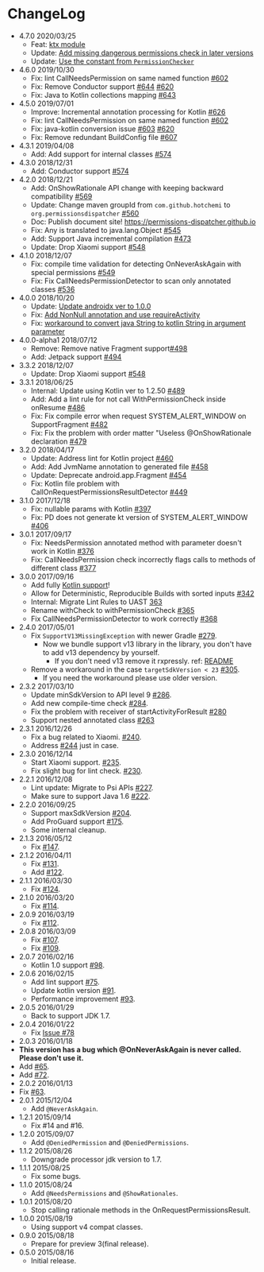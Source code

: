 # ChangeLog

- 4.7.0 2020/03/25
  - Feat: [ktx module](https://github.com/permissions-dispatcher/PermissionsDispatcher/pull/665)
  - Update: [Add missing dangerous permissions check in later versions](https://github.com/permissions-dispatcher/PermissionsDispatcher/pull/652)
  - Update: [Use the constant from `PermissionChecker`](https://github.com/permissions-dispatcher/PermissionsDispatcher/pull/658)
- 4.6.0 2019/10/30
  - Fix: lint CallNeedsPermission on same named function [#602](https://github.com/permissions-dispatcher/PermissionsDispatcher/issues/602)
  - Fix: Remove Conductor support [#644](https://github.com/permissions-dispatcher/PermissionsDispatcher/pull/644) 
  [#620](https://github.com/permissions-dispatcher/PermissionsDispatcher/issues/620)
  - Fix: Java to Kotlin collections mapping [#643](https://github.com/permissions-dispatcher/PermissionsDispatcher/pull/643)
- 4.5.0 2019/07/01
  - Improve: Incremental annotation processing for Kotlin [#626](https://github.com/permissions-dispatcher/PermissionsDispatcher/pull/626)
  - Fix: lint CallNeedsPermission on same named function [#602](https://github.com/permissions-dispatcher/PermissionsDispatcher/issues/602)
  - Fix: java-kotlin conversion issue [#603](https://github.com/permissions-dispatcher/PermissionsDispatcher/issues/603) [#620](https://github.com/permissions-dispatcher/PermissionsDispatcher/issues/620)
  - Fix: Remove redundant BuildConfig file [#607](https://github.com/permissions-dispatcher/PermissionsDispatcher/pull/607)
- 4.3.1 2019/04/08
  - Add: Add support for internal classes [#574](https://github.com/permissions-dispatcher/PermissionsDispatcher/pull/606)
- 4.3.0 2018/12/31
  - Add: Conductor support [#574](https://github.com/permissions-dispatcher/PermissionsDispatcher/pull/574)
- 4.2.0 2018/12/21
  - Add: OnShowRationale API change with keeping backward compatibility [#569](https://github.com/permissions-dispatcher/PermissionsDispatcher/pull/569)
  - Update: Change maven groupId from `com.github.hotchemi` to `org.permissionsdispatcher` [#560](https://github.com/permissions-dispatcher/PermissionsDispatcher/issues/560)
  - Doc: Publish document site! https://permissions-dispatcher.github.io
  - Fix: Any is translated to java.lang.Object [#545](https://github.com/permissions-dispatcher/PermissionsDispatcher/issues/545)
  - Add: Support Java incremental compilation [#473](https://github.com/permissions-dispatcher/PermissionsDispatcher/issues/473)
  - Update: Drop Xiaomi support [#548](https://github.com/permissions-dispatcher/PermissionsDispatcher/pull/548)
- 4.1.0 2018/12/07
  - Fix: compile time validation for detecting OnNeverAskAgain with special permissions [#549](https://github.com/permissions-dispatcher/PermissionsDispatcher/pull/549)
  - Fix: Fix CallNeedsPermissionDetector to scan only annotated classes [#536](https://github.com/permissions-dispatcher/PermissionsDispatcher/pull/536)
- 4.0.0 2018/10/20
  - Update: [Update androidx ver to 1.0.0](https://github.com/permissions-dispatcher/PermissionsDispatcher/pull/530)
  - Fix: [Add NonNull annotation and use requireActivity](https://github.com/permissions-dispatcher/PermissionsDispatcher/pull/526)
  - Fix: [workaround to convert java String to kotlin String in argument parameter](https://github.com/permissions-dispatcher/PermissionsDispatcher/pull/509)
- 4.0.0-alpha1 2018/07/12
  - Remove: Remove native Fragment support[#498](https://github.com/permissions-dispatcher/PermissionsDispatcher/pull/498)
  - Add: Jetpack support [#494](https://github.com/permissions-dispatcher/PermissionsDispatcher/pull/494)
- 3.3.2 2018/12/07
  - Update: Drop Xiaomi support [#548](https://github.com/permissions-dispatcher/PermissionsDispatcher/pull/548)
- 3.3.1 2018/06/25
  - Internal: Update using Kotlin ver to 1.2.50 [#489](https://github.com/permissions-dispatcher/PermissionsDispatcher/pull/489)
  - Add: Add a lint rule for not call WithPermissionCheck inside onResume [#486](https://github.com/permissions-dispatcher/PermissionsDispatcher/pull/486)
  - Fix: Fix compile error when request SYSTEM_ALERT_WINDOW on SupportFragment [#482](https://github.com/permissions-dispatcher/PermissionsDispatcher/pull/482)
  - Fix: Fix the problem with order matter "Useless @OnShowRationale declaration [#479](https://github.com/permissions-dispatcher/PermissionsDispatcher/pull/479)
- 3.2.0 2018/04/17
  - Update: Address lint for Kotlin project [#460](https://github.com/permissions-dispatcher/PermissionsDispatcher/pull/460)
  - Add: Add JvmName annotation to generated file [#458](https://github.com/permissions-dispatcher/PermissionsDispatcher/pull/458)
  - Update: Deprecate android.app.Fragment [#454](https://github.com/permissions-dispatcher/PermissionsDispatcher/pull/454)
  - Fix: Kotlin file problem with CallOnRequestPermissionsResultDetector [#449](https://github.com/permissions-dispatcher/PermissionsDispatcher/pull/449)
- 3.1.0 2017/12/18
  - Fix: nullable params with Kotlin [#397](https://github.com/permissions-dispatcher/PermissionsDispatcher/issues/397)
  - Fix: PD does not generate kt version of SYSTEM_ALERT_WINDOW [#406](https://github.com/permissions-dispatcher/PermissionsDispatcher/issues/406)
- 3.0.1 2017/09/17
  - Fix: NeedsPermission annotated method with parameter doesn't work in Kotlin [#376](https://github.com/permissions-dispatcher/PermissionsDispatcher/issues/376)
  - Fix: CallNeedsPermission check incorrectly flags calls to methods of different class [#377](https://github.com/permissions-dispatcher/PermissionsDispatcher/issues/377)
- 3.0.0 2017/09/16
  - Add fully [Kotlin support](https://github.com/hotchemi/PermissionsDispatcher/blob/master/doc/kotlin_support.md)!
  - Allow for Deterministic, Reproducible Builds with sorted inputs [#342](https://github.com/permissions-dispatcher/PermissionsDispatcher/pull/342)
  - Internal: Migrate Lint Rules to UAST [363](https://github.com/permissions-dispatcher/PermissionsDispatcher/pull/363)
  - Rename withCheck to withPermissionCheck [#365](https://github.com/permissions-dispatcher/PermissionsDispatcher/pull/365)
  - Fix CallNeedsPermissionDetector to work correctly [#368](https://github.com/permissions-dispatcher/PermissionsDispatcher/pull/368)
- 2.4.0 2017/05/01
  - Fix `SupportV13MissingException` with newer Gradle [#279](https://github.com/hotchemi/PermissionsDispatcher/issues/279).
    - Now we bundle support v13 library in the library, you don't have to add v13 dependency by yourself.
      - If you don't need v13 remove it rxpressly. ref: [README](https://github.com/hotchemi/PermissionsDispatcher#download)
  - Remove a workaround in the case `targetSdkVersion < 23` [#305](https://github.com/hotchemi/PermissionsDispatcher/issues/305).
    - If you need the workaround please use  older version.
- 2.3.2 2017/03/10
  - Update minSdkVersion to API level 9 [#286](https://github.com/hotchemi/PermissionsDispatcher/pull/286).
  - Add new compile-time check [#284](https://github.com/hotchemi/PermissionsDispatcher/pull/284).
  - Fix the problem with receiver of startActivityForResult [#280](https://github.com/hotchemi/PermissionsDispatcher/pull/280)
  - Support nested annotated class [#263](https://github.com/hotchemi/PermissionsDispatcher/pull/263)
- 2.3.1 2016/12/26
  - Fix a bug related to Xiaomi. [#240](https://github.com/hotchemi/PermissionsDispatcher/issues/240).
  - Address [#244](https://github.com/hotchemi/PermissionsDispatcher/issues/244) just in case.
- 2.3.0 2016/12/14
  - Start Xiaomi support. [#235](https://github.com/hotchemi/PermissionsDispatcher/pull/235).
  - Fix slight bug for lint check. [#230](https://github.com/hotchemi/PermissionsDispatcher/pull/230).
- 2.2.1 2016/12/08
  - Lint update: Migrate to Psi APIs [#227](https://github.com/hotchemi/PermissionsDispatcher/pull/227).
  - Make sure to support Java 1.6 [#222](https://github.com/hotchemi/PermissionsDispatcher/pull/222).
- 2.2.0 2016/09/25
  - Support maxSdkVersion [#204](https://github.com/hotchemi/PermissionsDispatcher/pull/204).
  - Add ProGuard support [#175](https://github.com/hotchemi/PermissionsDispatcher/pull/175).
  - Some internal cleanup.
- 2.1.3 2016/05/12
  - Fix [#147](https://github.com/hotchemi/PermissionsDispatcher/pull/147).
- 2.1.2 2016/04/11
  - Fix [#131](https://github.com/hotchemi/PermissionsDispatcher/pull/131).
  - Add [#122](https://github.com/hotchemi/PermissionsDispatcher/pull/122).
- 2.1.1 2016/03/30
  - Fix [#124](https://github.com/hotchemi/PermissionsDispatcher/issues/124).
- 2.1.0 2016/03/20
  - Fix [#114](https://github.com/hotchemi/PermissionsDispatcher/issues/114).
- 2.0.9 2016/03/19
  - Fix [#112](https://github.com/hotchemi/PermissionsDispatcher/issues/112).
- 2.0.8 2016/03/09
  - Fix [#107](https://github.com/hotchemi/PermissionsDispatcher/issues/107).
  - Fix [#109](https://github.com/hotchemi/PermissionsDispatcher/issues/109).
- 2.0.7 2016/02/16
  - Kotlin 1.0 support [#98](https://github.com/hotchemi/PermissionsDispatcher/pull/98).
- 2.0.6 2016/02/15
  - Add lint support [#75](https://github.com/hotchemi/PermissionsDispatcher/pull/75).
  - Update kotlin version [#91](https://github.com/hotchemi/PermissionsDispatcher/pull/91).
  - Performance improvement [#93](https://github.com/hotchemi/PermissionsDispatcher/pull/93).
- 2.0.5 2016/01/29
  - Back to support JDK 1.7.
- 2.0.4 2016/01/22
  - Fix [Issue #78](https://github.com/hotchemi/PermissionsDispatcher/issues/78)
- 2.0.3 2016/01/18
 - **This version has a bug which @OnNeverAskAgain is never called. Please don't use it.** 
 - Add [#65](https://github.com/hotchemi/PermissionsDispatcher/pull/65).
 - Add [#72](https://github.com/hotchemi/PermissionsDispatcher/pull/72).
- 2.0.2 2016/01/13
 - Fix [#63](https://github.com/hotchemi/PermissionsDispatcher/issues/63).
- 2.0.1 2015/12/04
    - Add `@NeverAskAgain`.
- 1.2.1 2015/09/14
    - Fix #14 and #16.
- 1.2.0 2015/09/07
    - Add `@DeniedPermission` and `@DeniedPermissions`.
- 1.1.2 2015/08/26
    - Downgrade processor jdk version to 1.7.
- 1.1.1 2015/08/25
    - Fix some bugs.
- 1.1.0 2015/08/24
    - Add `@NeedsPermissions` and `@ShowRationales`.
- 1.0.1 2015/08/20
    - Stop calling rationale methods in the OnRequestPermissionsResult.
- 1.0.0 2015/08/19
    - Using support v4 compat classes.
- 0.9.0 2015/08/18
    - Prepare for preview 3(final release).
- 0.5.0 2015/08/16
    - Initial release.
